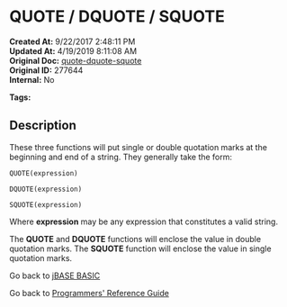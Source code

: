 # QUOTE / DQUOTE / SQUOTE

**Created At:** 9/22/2017 2:48:11 PM  
**Updated At:** 4/19/2019 8:11:08 AM  
**Original Doc:** [quote-dquote-squote](https://docs.jbase.com/36868-jbase-basic/quote-dquote-squote)  
**Original ID:** 277644  
**Internal:** No  

**Tags:**
<badge text='dqoute' vertical='middle' />
<badge text='sqoute' vertical='middle' />
<badge text='string handling' vertical='middle' />

## Description

These three functions will put single or double quotation marks at the beginning and end of a string. They generally take the form:

```
QUOTE(expression)
```

```
DQUOTE(expression)
```

```
SQUOTE(expression)
```

Where **expression** may be any expression that constitutes a valid string.

The **QUOTE** and **DQUOTE** functions will enclose the value in double quotation marks. The **SQUOTE** function will enclose the value in single quotation marks.

Go back to [jBASE BASIC](./../README.md)

Go back to [Programmers' Reference Guide](./../../reference-guides/jbc/README.md)

  
<PageFooter />
